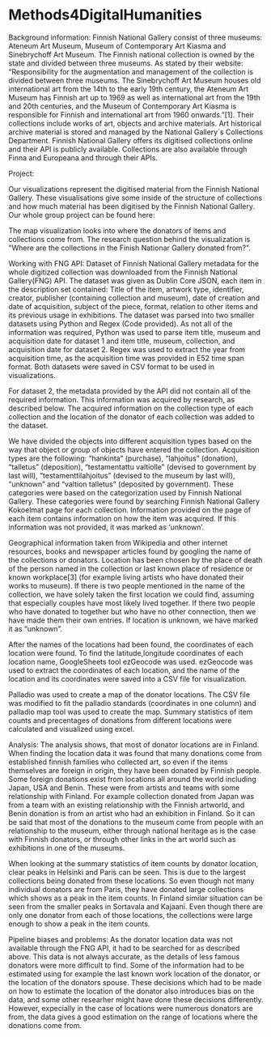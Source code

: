 # Methods4DigitalHumanities

Background information:
Finnish National Gallery consist of three museums: Ateneum Art Museum, Museum of Contemporary Art Kiasma and Sinebrychoff Art Museum. The Finnish national collection is owned by the state and divided between three museums. As stated by their website: “Responsibility for the augmentation and management of the collection is divided between three museums. The Sinebrychoff Art Museum houses old international art from the 14th to the early 19th century, the Ateneum Art Museum has Finnish art up to 1969 as well as international art from the 19th and 20th centuries, and the Museum of Contemporary Art Kiasma is responsible for Finnish and international art from 1960 onwards.”[1]. Their collections include works of art, objects and archive materials. Art historical archive material is stored and managed by the National Gallery´s Collections Department. Finnish National Gallery offers its digitised collections online and their API is publicly available. Collections are also available through Finna and Europeana and through their APIs.

Project:

Our visualizations represent the digitised material from the Finnish National Gallery. These visualisations give some inside of the structure of collections and how much material has been digitised by the Finnish National Gallery.
Our whole group project can be found here:

The map visualization looks into where the donators of items and collections come from. The research question behind the visualization is "Where are the collections in the Finish Nationar Gallery donated from?". 


Working with FNG API:
Dataset of Finnish National Gallery metadata for the whole digitized collection was downloaded from the Finnish National Gallery(FNG) API. 
The dataset was given as Dublin Core JSON, each item in the description set contained: Title of the item, artwork type, identifier, creator, publisher (containing collection and museum), date of creation and date of acquisition, subject of the piece, format, relation to other items and its previous usage in exhibitions. 
The dataset was parsed into two smaller datasets using Python and Regex (Code provided). 
As not all of the information was required, Python was used to parse item title, museum and acquisition date for dataset 1 and item title, museum, collection, and acquisition date for dataset 2. 
Regex was used to extract the year from acquisition time, as the acquisition time was provided in E52 time span format. 
Both datasets were saved in CSV format to be used in visualizations. 

For dataset 2, the metadata provided by the API did not contain all of the required information. This information was acquired by research, as described below. 
The acquired information on the collection type of each collection and the location of the donator of each collection was added to the dataset.

We have divided the objects into different acquisition types based on the way that object or group of objects have entered the collection.
Acquisition types are the following: “hankinta” (purchase), “lahjoitus” (donation), “talletus” (deposition), “testamentattu valtiolle” (devised to government by last will), “testamenttilahjoitus” (devised to the museum by last will), “unknown” and “valtion talletus” (deposited by government). These categories were based on the categorization used by Finnish National Gallery. These categories were found by searching Finnish National Gallery Kokoelmat page for each collection. Information provided on the page of each item contains information on how the item was acquired. If this information was not provided, it was marked as ‘unknown’. 

Geographical information taken from Wikipedia and other internet resources, books and newspaper articles found by googling the name of the collections or donators. Location has been chosen by the place of death of the person named in the collection or last known place of residence or known workplace[3] (for example living artists who have donated their works to museum). If there is two people mentioned in the name of the collection, we have solely taken the first location we could find, assuming that especially couples have most likely lived together. If there two people who have donated to together but who have no other connection, then we have made them their own entries. If location is unknown, we have marked it as “unknown”.

After the names of the locations had been found, the coordinates of each location were found. 
To find the latitude,longitude coordinates of each location name, GoogleSheets tool ezGeocode was used. 
ezGeocode was used to extract the coordinates of each location, and the name of the location and its coordinates were saved into a CSV file for visualization. 

Palladio was used to create a map of the donator locations. The CSV file was modified to fit the palladio standards (coordinates in one column) and palladio map tool was used to create the map. 
Summary statistics of item counts and precentages of donations from different locations were calculated and visualized using excel. 

Analysis: 
The analysis shows, that most of donator locations are in Finland. When finding the location data it was found that many donations come from established finnish families who collected art, so even if the items themselves are foreign in origin, they have been donated by Finnish people. 
Some foreign donations exist from locations all around the world including Japan, USA and Benin. These were from artists and teams with some relationship with Finland. For example collection donated from Japan was from a team with an existing relationship with the Finnish artworld, and Benin donation is from an artist who had an exhibition in Finland. 
So it can be said that most of the donations to the museum come from people with an relationship to the museum, either through national heritage as is the case with Finnish donators, or through other links in the art world such as exhibitions in one of the museums. 

When looking at the summary statistics of item counts by donator location, clear peaks in Helsinki and Paris can be seen. This is due to the largest collections being donated from these locations. So even though not many individual donators are from Paris, they have donated large collections which shows as a peak in the item counts. 
In Finland similar situation can be seen from the smaller peaks in Sortavala and Kajaani. Even though there are only one donator from each of those locations, the collections were large enough to show a peak in the item counts. 


Pipeline biases and problems: 
As the donator location data was not available through the FNG API, it had to be searched for as described above. This data is not always accurate, as the details of less famous donators were more difficult to find. Some of the information had to be estimated using for example the last known work location of the donator, or the location of the donators spouse. These decisions which had to be made on how to estimate the location of the donator also introduces bias on the data, and some other researher might have done these decisions differently. 
However, expecially in the case of locations were numerous donators are from, the data gives a good estimation on the range of locations where the donations come from. 
